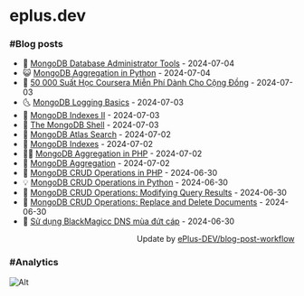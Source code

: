 # eplus.dev

### #Blog posts

<!-- BLOG-POST-LIST:START -->
 - 🧰 [MongoDB Database Administrator Tools](https://eplus.dev/mongodb-database-administrator-tools) - 2024-07-04
 - 😺 [MongoDB Aggregation in Python](https://eplus.dev/mongodb-aggregation-in-python) - 2024-07-04
 - 🗽 [50 000 Suất Học Coursera Miễn Phí Dành Cho Cộng Đồng](https://eplus.dev/50-000-suat-hoc-coursera-mien-phi-danh-cho-cong-dong) - 2024-07-03
 - 🌜 [MongoDB Logging Basics](https://eplus.dev/mongodb-logging-basics) - 2024-07-03
 - 📝 [MongoDB Indexes II](https://eplus.dev/mongodb-indexes-ii) - 2024-07-03
 - 🚀 [The MongoDB Shell](https://eplus.dev/the-mongodb-shell) - 2024-07-03
 - 💼 [MongoDB Atlas Search](https://eplus.dev/mongodb-atlas-search) - 2024-07-02
 - 🦣 [MongoDB Indexes](https://eplus.dev/mongodb-indexes) - 2024-07-02
 - 👨‍🏫 [MongoDB Aggregation in PHP](https://eplus.dev/mongodb-aggregation-in-php) - 2024-07-02
 - 🔭 [MongoDB Aggregation](https://eplus.dev/mongodb-aggregation) - 2024-07-02
 - 🤡 [MongoDB CRUD Operations in PHP](https://eplus.dev/mongodb-crud-operations-in-php) - 2024-06-30
 - 💡 [MongoDB CRUD Operations in Python](https://eplus.dev/mongodb-crud-operations-in-python) - 2024-06-30
 - 🦣 [MongoDB CRUD Operations: Modifying Query Results](https://eplus.dev/mongodb-crud-operations-modifying-query-results) - 2024-06-30
 - 💪 [MongoDB CRUD Operations: Replace and Delete Documents](https://eplus.dev/mongodb-crud-operations-replace-and-delete-documents) - 2024-06-30
 - 🤡 [Sử dụng BlackMagicc DNS mùa đứt cáp](https://eplus.dev/su-dung-blackmagicc-dns-mua-dut-cap) - 2024-06-30<!-- BLOG-POST-LIST:END -->

<div align="right">
  Update by <a target="_blank"
    href="https://github.com/ePlus-DEV/blog-post-workflow">ePlus-DEV/blog-post-workflow</a>
</div>

### #Analytics
![Alt](https://repobeats.axiom.co/api/embed/9990f7cddfbad8d834990b10ccad05f81ac1096f.svg "Repobeats analytics image")
